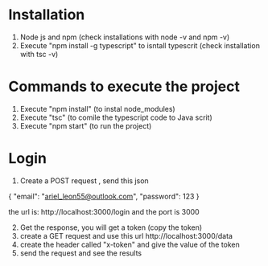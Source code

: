 # Installation

1. Node js and npm (check installations with node -v and npm -v)
2. Execute "npm install -g typescript" to isntall typescrit (check installation with tsc -v)


# Commands to execute the project 

1. Execute "npm install" (to instal node_modules)
2. Execute "tsc" (to comile the typescript code to Java scrit)
3. Execute "npm start" (to run the project)

# Login 
1. Create a POST request , send this json

{
    "email": "ariel_leon55@outlook.com",
    "password": 123
}

the url is: http://localhost:3000/login    and the port is 3000

2. Get the response, you will get a token (copy the token) 
3. create a GET request and use this url http://localhost:3000/data
4. create the header called "x-token" and give the value of the token
5. send the request and see the results
